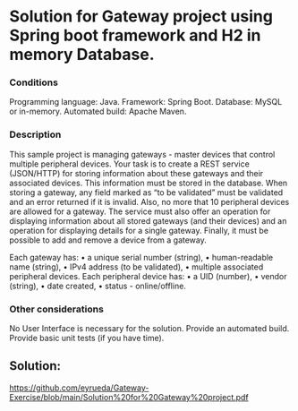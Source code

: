 # Solution for Gateway project using Spring boot framework and H2 in memory Database.

### Conditions
Programming language: Java.
Framework: Spring Boot.
Database: MySQL or in-memory.
Automated build: Apache Maven.

### Description
This sample project is managing gateways - master devices that control multiple peripheral devices.
Your task is to create a REST service (JSON/HTTP) for storing information about these gateways and their associated devices. This information must be stored in the database.
When storing a gateway, any field marked as “to be validated” must be validated and an error returned if it is invalid. Also, no more that 10 peripheral devices are allowed for a gateway.
The service must also offer an operation for displaying information about all stored gateways (and their devices) and an operation for displaying details for a single gateway. Finally, it must be possible to add and remove a device from a gateway.

Each gateway has:
• a unique serial number (string),
• human-readable name (string),
• IPv4 address (to be validated),
• multiple associated peripheral devices.
Each peripheral device has:
• a UID (number),
• vendor (string),
• date created,
• status - online/offline.

### Other considerations

No User Interface is necessary for the solution.
Provide an automated build.
Provide basic unit tests (if you have time).

## Solution:
https://github.com/eyrueda/Gateway-Exercise/blob/main/Solution%20for%20Gateway%20project.pdf

